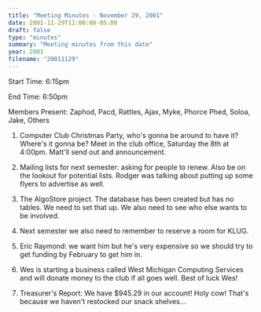 ```yaml
---
title: "Meeting Minutes - November 29, 2001"
date: 2001-11-29T12:00:00-05:00
draft: false
type: "minutes"
summary: "Meeting minutes from this date"
year: 2001
filename: "20011129"
---
```


Start Time: 6:15pm </p><p>
End Time: 6:50pm </p><p>
Members Present: Zaphod, Pacd, Rattles, Ajax, Myke, Phorce Phed, Soloa, Jake, Others </p><p>
1. Computer Club Christmas Party, who's gonna be around to have it?  Where's it gonna be?  Meet in the club office, Saturday the 8th at 4:00pm.  Matt'll  send out and announcement. </p><p>
2. Mailing lists for next semester: asking for people to renew.  Also be on the lookout for potential lists.  Rodger was talking about putting up some flyers to advertise as well. </p><p>
3. The AlgoStore project.  The database has been created but has no tables. We need to set that up.  We also need to see who else wants to be involved. </p><p>
4. Next semester we also need to remember to reserve a room for KLUG. </p><p>
5. Eric Raymond: we want him but he's very expensive so we should try to get funding by February to get him in. </p><p>
6. Wes is starting a business called West Michigan Computing Services and will donate money to the club if all goes well.  Best of luck Wes! </p><p>
7. Treasurer's Report:  We have $945.29 in our account!  Holy cow!  That's because we haven't restocked our snack shelves... </p>
